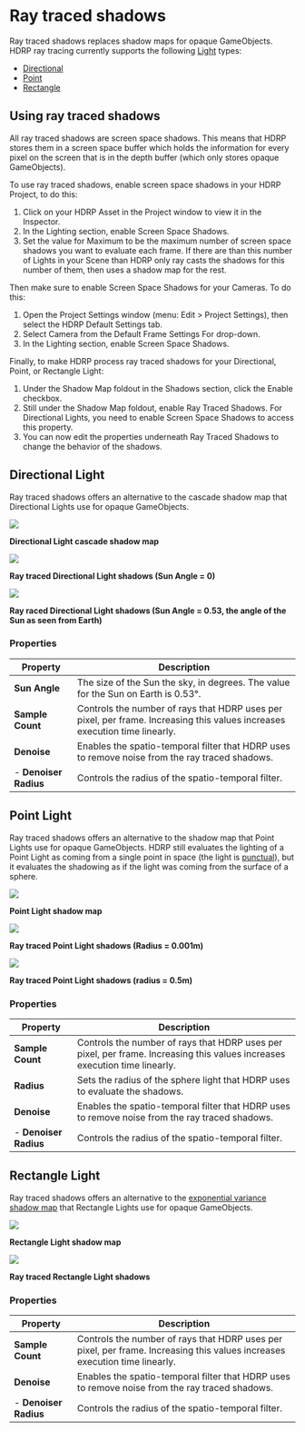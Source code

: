 # Ray traced shadows

Ray traced shadows replaces shadow maps for opaque GameObjects. HDRP ray tracing currently  supports the following [Light](Light-Component.html) types:

- [Directional](#DirectionalLight)
- [Point](#PointLight)
- [Rectangle](#RectangleLight)

## Using ray traced shadows

All ray traced shadows are screen space shadows. This means that HDRP stores them in a screen space buffer which holds the information for every pixel on the screen that is in the depth buffer (which only stores opaque GameObjects).

To use ray traced shadows, enable screen space shadows in your HDRP Project, to do this:

1. Click on your HDRP Asset in the Project window to view it in the Inspector.
2. In the Lighting section, enable Screen Space Shadows.
3. Set the value for Maximum to be the maximum number of screen space shadows you want to evaluate each frame. If there are than this number of Lights in your Scene than HDRP only ray casts the shadows for this number of them, then uses a shadow map for the rest.

Then make sure to enable Screen Space Shadows for your Cameras. To do this:

1. Open the Project Settings window (menu: Edit > Project Settings), then select the HDRP Default Settings tab.
2. Select Camera from the Default Frame Settings For drop-down.
3. In the Lighting section, enable Screen Space Shadows.

Finally, to make HDRP process ray traced shadows for your Directional, Point, or Rectangle Light:

1. Under the Shadow Map foldout in the Shadows section, click the Enable checkbox.
2. Still under the Shadow Map foldout, enable Ray Traced Shadows. For Directional Lights, you need to enable Screen Space Shadows to access this property.
3. You can now edit the properties underneath Ray Traced Shadows to change the behavior of the shadows.

<a name="DirectionalLight"></a>

## Directional Light

Ray traced shadows offers an alternative to the cascade shadow map that Directional Lights use for opaque GameObjects.

![](Images/RayTracedShadows1.png)

**Directional Light cascade shadow map**

![](Images/RayTracedShadows2.png)

**Ray traced Directional Light shadows (Sun Angle = 0)**

![](Images/RayTracedShadows3.png)

**Ray raced Directional Light shadows (Sun Angle = 0.53, the angle of the Sun as seen from Earth)**

### Properties

| Property              | Description                                                  |
| --------------------- | ------------------------------------------------------------ |
| **Sun Angle**         | The size of the Sun the sky, in degrees. The value for the Sun on Earth is 0.53°. |
| **Sample Count**      | Controls the number of rays that HDRP uses per pixel, per frame. Increasing this values increases execution time linearly. |
| **Denoise**           | Enables the spatio-temporal filter that HDRP uses to remove noise from the ray traced shadows. |
| - **Denoiser Radius** | Controls the radius of the spatio-temporal filter.           |

<a name="PointLight"></a>

## Point Light

Ray traced shadows offers an alternative to the shadow map that Point Lights use for opaque GameObjects. HDRP still evaluates the lighting of a Point Light as coming from a single point in space (the light is [punctual](Glossary.html#PunctualLights)), but it evaluates the shadowing as if the light was coming from the surface of a sphere.

![](Images/RayTracedShadows4.png)

**Point Light shadow map**

![](Images/RayTracedShadows5.png)

**Ray traced Point Light shadows (Radius = 0.001m)**

![](Images/RayTracedShadows6.png)

**Ray traced Point Light shadows (radius = 0.5m)**

### Properties

| Property              | Description                                                  |
| --------------------- | ------------------------------------------------------------ |
| **Sample Count**      | Controls the number of rays that HDRP uses per pixel, per frame. Increasing this values increases execution time linearly. |
| **Radius**            | Sets the radius of the sphere light that HDRP uses to evaluate the shadows. |
| **Denoise**           | Enables the spatio-temporal filter that HDRP uses to remove noise from the ray traced shadows. |
| - **Denoiser Radius** | Controls the radius of the spatio-temporal filter.           |

<a name="RectangleLight"></a>

## Rectangle Light

Ray traced shadows offers an alternative to the [exponential variance shadow map](Glossary.html#ExponentialVarianceShadowMap) that Rectangle Lights use for opaque GameObjects.

![](Images/RayTracedShadows7.png)

**Rectangle Light shadow map**

![](Images/RayTracedShadows8.png)

**Ray traced Rectangle Light shadows**

### Properties

| Property              | Description                                                  |
| --------------------- | ------------------------------------------------------------ |
| **Sample Count**      | Controls the number of rays that HDRP uses per pixel, per frame. Increasing this values increases execution time linearly. |
| **Denoise**           | Enables the spatio-temporal filter that HDRP uses to remove noise from the ray traced shadows. |
| - **Denoiser Radius** | Controls the radius of the spatio-temporal filter.           |
